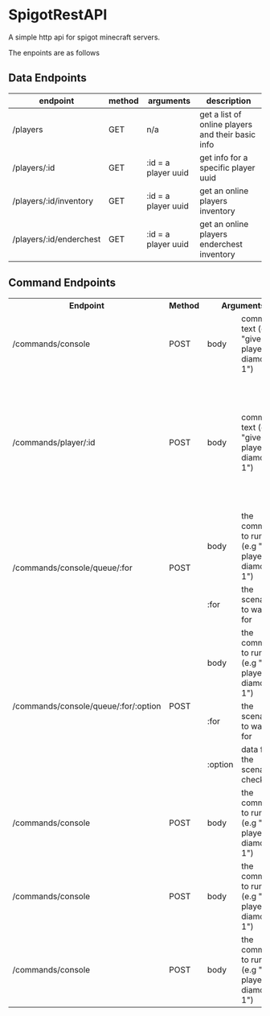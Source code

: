 # SpigotRestAPI

A simple http api for spigot minecraft servers.

The enpoints are as follows

Data Endpoints
--

| endpoint | method | arguments | description |
| -------- | ------ | --------- | ----------- |
| /players | GET | n/a | get a list of online players and their basic info |
| /players/:id | GET | :id  =  a player uuid | get info for a specific player uuid |
| /players/:id/inventory | GET | :id  =  a player uuid | get an online players inventory |
| /players/:id/enderchest | GET | :id  =  a player uuid | get an online players enderchest inventory |


Command Endpoints
--
<table>
  <tr>
    <th>Endpoint</th>
    <th>Method</th>
    <th colspan="2">Arguments</th>
    <th>Description</th>
  </tr>
  <tr>
    <td>/commands/console</td>
    <td>POST</td>
    <td>body</td>
    <td>command text (e.g "give player diamond 1")</td>
    <td>run a command from the console immediatly</td>
  </tr>
  <tr>
    <td>/commands/player/:id</td>
    <td>POST</td>
    <td>body</td>
    <td>command text (e.g "give player diamond 1")</td>
    <td>run a command as player matching the uuid, if the player is not online the command will be queued till they join the server</td>
  </tr>
  <tr>
    <td rowspan="2">/commands/console/queue/:for</td>
    <td rowspan="2">POST</td>
    <td>body</td>
    <td>the command to run (e.g "give player diamond 1")</td>
    <td rowspan="2">run a command from the console immediatly</td>
  </tr>
  <tr>
    <td>:for</td>
    <td>the scenario to wait for</td>
  </tr>
  <tr>
    <td rowspan="3">/commands/console/queue/:for/:option</td>
    <td rowspan="3">POST</td>
    <td>body</td>
    <td>the command to run (e.g "give player diamond 1")</td>
    <td rowspan="3">run a command from the console immediatly</td>
  </tr>
  <tr>
    <td>:for</td>
    <td>the scenario to wait for</td>
  </tr>
  <tr>
    <td>:option</td>
    <td>data for the scenario check</td>
  </tr>
  <tr>
    <td>/commands/console</td>
    <td>POST</td>
    <td>body</td>
    <td>the command to run (e.g "give player diamond 1")</td>
    <td>run a command from the console immediatly</td>
  </tr>
  <tr>
    <td>/commands/console</td>
    <td>POST</td>
    <td>body</td>
    <td>the command to run (e.g "give player diamond 1")</td>
    <td>run a command from the console immediatly</td>
  </tr>
  <tr>
    <td>/commands/console</td>
    <td>POST</td>
    <td>body</td>
    <td>the command to run (e.g "give player diamond 1")</td>
    <td>run a command from the console immediatly</td>
  </tr>
</table>
